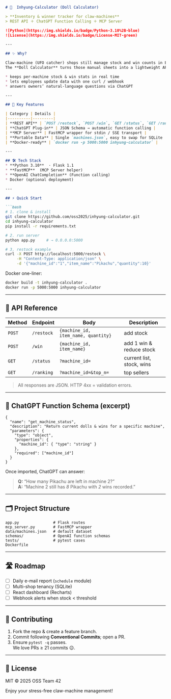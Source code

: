 ```markdown
# 🧸  Inhyung-Calculator (Doll Calculator)

> **Inventory & winner tracker for claw-machines**  
> REST API ＋ ChatGPT Function Calling ＋ MCP Server

![Python](https://img.shields.io/badge/Python-3.10%2B-blue)
![License](https://img.shields.io/badge/License-MIT-green)

---

## ✨ Why?

Claw-machine (UFO catcher) shops still manage stock and win counts in Excel.  
The **Doll Calculator** turns those manual sheets into a lightweight API that:

* keeps per-machine stock & win stats in real time  
* lets employees update data with one curl / webhook  
* answers owners’ natural-language questions via ChatGPT

---

## 🎯 Key Features

| Category | Details |
|----------|---------|
| **REST API** | `POST /restock`, `POST /win`, `GET /status`, `GET /ranking` |
| **ChatGPT Plug-in** | JSON Schema → automatic function calling |
| **MCP Server** | FastMCP wrapper for stdin / SSE transport |
| **Portable Data** | Single `machines.json`, easy to swap for SQLite |
| **Docker-ready** | `docker run -p 5000:5000 inhyung-calculator` |

---

## 🛠️ Tech Stack
* **Python 3.10**  · Flask 1.1  
* **FastMCP**  (MCP Server helper)  
* **OpenAI ChatCompletion** (Function calling)  
* Docker (optional deployment)

---

## ⚡ Quick Start

```bash
# 1. clone & install
git clone https://github.com/oss2025/inhyung-calculator.git
cd inhyung-calculator
pip install -r requirements.txt

# 2. run server
python app.py     # → 0.0.0.0:5000

# 3. restock example
curl -X POST http://localhost:5000/restock \
     -H "Content-Type: application/json" \
     -d '{"machine_id":"1","item_name":"Pikachu","quantity":10}'
```

Docker one-liner:

```bash
docker build -t inhyung-calculator .
docker run -p 5000:5000 inhyung-calculator
```

---

## 🔌 API Reference

| Method | Endpoint | Body | Description |
|--------|----------|------|-------------|
| `POST` | `/restock` | `{machine_id, item_name, quantity}` | add stock |
| `POST` | `/win` | `{machine_id, item_name}` | add 1 win & reduce stock |
| `GET` | `/status` | `?machine_id=` | current list, stock, wins |
| `GET` | `/ranking` | `?machine_id=&top_n=` | top sellers |

> All responses are JSON.   HTTP 4xx = validation errors.

---

## 🤖 ChatGPT Function Schema (excerpt)

```jsonc
{
  "name": "get_machine_status",
  "description": "Return current dolls & wins for a specific machine",
  "parameters": {
    "type": "object",
    "properties": {
      "machine_id": { "type": "string" }
    },
    "required": ["machine_id"]
  }
}
```

Once imported, ChatGPT can answer:

> **Q:** “How many Pikachu are left in machine 2?”  
> **A:** “Machine 2 still has *8* Pikachu with *2* wins recorded.”

---

## 🗂 Project Structure

```
app.py               # Flask routes
mcp_server.py        # FastMCP wrapper
data/machines.json   # default dataset
schemas/             # OpenAI function schemas
tests/               # pytest cases
Dockerfile
```

---

## 🛣 Roadmap

- [ ] Daily e-mail report (`schedule` module)  
- [ ] Multi-shop tenancy (SQLite)  
- [ ] React dashboard (Recharts)  
- [ ] Webhook alerts when stock < threshold

---

## 🤝 Contributing

1. Fork the repo & create a feature branch.  
2. Commit following **Conventional Commits**; open a PR.  
3. Ensure `pytest -q` passes.  
We love PRs ≥ 21 commits 😉.

---

## 📜 License

MIT © 2025  OSS Team 42

Enjoy your stress-free claw-machine management!
```

